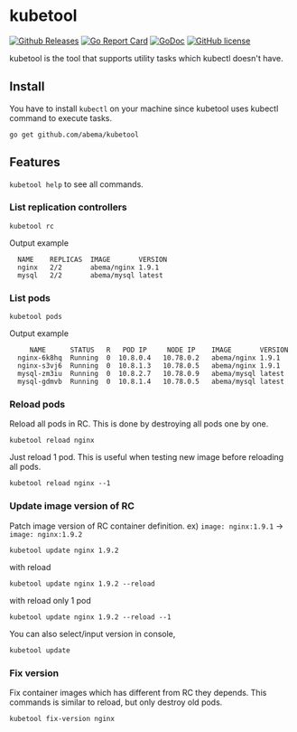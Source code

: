 # kubetool

[![Github Releases](https://img.shields.io/github/downloads/abema/kubetool/total.svg?maxAge=3600)](https://github.com/abema/kubetool/releases)
[![Go Report Card](https://goreportcard.com/badge/github.com/abema/kubetool)](https://goreportcard.com/report/github.com/abema/kubetool)
[![GoDoc](https://godoc.org/github.com/abema/kubetool?status.svg)](https://godoc.org/github.com/abema/kubetool)
[![GitHub license](https://img.shields.io/badge/license-MIT-blue.svg)](https://raw.githubusercontent.com/abema/kubetool/master/LICENSE)

kubetool is the tool that supports utility tasks which kubectl doesn't have.

## Install

You have to install `kubectl` on your machine since kubetool uses kubectl command to execute tasks.

```
go get github.com/abema/kubetool
```

## Features

`kubetool help` to see all commands.

### List replication controllers

```
kubetool rc
```

Output example
```
  NAME    REPLICAS  IMAGE       VERSION
  nginx   2/2       abema/nginx 1.9.1
  mysql   2/2       abema/mysql latest
```

### List pods

```
kubetool pods
```

Output example
```
     NAME      STATUS   R   POD IP     NODE IP    IMAGE       VERSION
  nginx-6k8hq  Running  0  10.8.0.4   10.78.0.2   abema/nginx 1.9.1
  nginx-s3vj6  Running  0  10.8.1.3   10.78.0.5   abema/nginx 1.9.1
  mysql-zm3iu  Running  0  10.8.2.7   10.78.0.9   abema/mysql latest
  mysql-gdmvb  Running  0  10.8.1.4   10.78.0.5   abema/mysql latest
```


### Reload pods

Reload all pods in RC. This is done by destroying all pods one by one.

```
kubetool reload nginx
```

Just reload 1 pod. This is useful when testing new image before reloading all pods.

```
kubetool reload nginx --1
```

### Update image version of RC

Patch image version of RC container definition.
ex) `image: nginx:1.9.1` -> `image: nginx:1.9.2`

```
kubetool update nginx 1.9.2
```

with reload
```
kubetool update nginx 1.9.2 --reload
```

with reload only 1 pod

```
kubetool update nginx 1.9.2 --reload --1
```

You can also select/input version in console,

```
kubetool update
```

### Fix version

Fix container images which has different from RC they depends. This commands is
similar to reload, but only destroy old pods.

```
kubetool fix-version nginx
```


